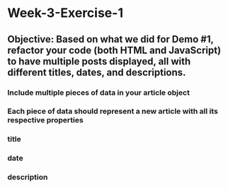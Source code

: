 # Week-3-Exercise-1
## Objective: Based on what we did for Demo #1, refactor your code (both HTML and JavaScript) to have multiple posts displayed, all with different titles, dates, and descriptions.
### Include multiple pieces of data in your article object
### Each piece of data should represent a new article with all its respective properties
### title
### date
### description

